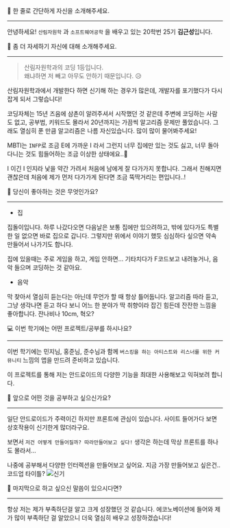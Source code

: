 👋 한 줄로 간단하게 자신을 소개해주세요.

---
안녕하세요! `산림자원학` 과 `소프트웨어공학` 을 배우고 있는 20학번 25기 **김근성**입니다.


🔎 좀 더 자세하기 자신에 대해 소개해주세요.

---
>산림자원학과의 코딩 1등입니다. <br> 왜냐하면 저 빼고 아무도 안하기 때문입니다. 😥

산림자원학과에서 개발한다 하면 신기해 하는 경우가 많은데, 개발자를 포기했다가 다시 잡게 되서 그렇습니다!

코딩자체는 15년 즈음에 삼촌이 알려주셔서 시작했던 것 같은데 주변에 코딩하는 사람도 없고, 공부법, 키워드도 몰라서 20년까지는 가끔씩 알고리즘 문제만 풀었습니다.
그래도 열심히 푼 만큼 알고리즘은 나름 자신있습니다. 많이 많이 물어봐주세요!

MBTI는 `INFP`로 조금 E에 가까운 I 라서 그런지 너무 집에만 있는 것도 싫고, 너무 돌아다니는 것도 힘들어하는 조금 이상한 상태에요..🤔

I 이긴 I 인지라 낯을 약간 가려서 처음에 남에게 잘 다가가지 못합니다. 그래서 친해지면 괜찮은데 처음에 제가 먼저 다가가게 된다면 조금 뚝딱거리는 편입니다..!


💌 당신이 좋아하는 것은 무엇인가요?

---
+ 집

집돌이입니다. 하루 나갔다오면 다음날은 보통 집에만 있으려하고, 밖에 있다가도 특별한 일 없으면 바로 집으로 갑니다. 그렇지만 위에서 이야기 했듯 심심하다 싶으면 약속 만들어서 나가기도 합니다.

집에 있을때는 주로 게임을 하고, 게임 안하면... 기타치다가 F코드보고 내려놓거나, 음악 들으며 코딩하는 것 같아요.

+ 음악

막 찾아서 열심히 듣는다는 아닌데 무언가 할 때 항상 틀어둡니다. 알고리즘 따라 듣고, 그냥 생각나면 듣고 하다 보니 어느 한 분야가 딱 취향이라 잡긴 힘든데 잔잔한 느낌을 좋아합니다. 잔나비나
10cm, 혁오?


💻 이번 학기에는 어떤 프로젝트/공부를 하시나요?

---
이번 학기에는 민지님, 홍준님, 준수님과 함께 `버스킹을 하는 아티스트와 리스너를 위한 커뮤니티` 느낌의 앱을 만드려 준비하고 있습니다.

이 프로젝트를 통해 저는 안드로이드의 다양한 기능을 최대한 사용해보고 익혀보려 합니다.

👣 앞으로 어떤 것을 공부하고 싶으신가요?

---
일단 안드로이드가 주력이긴 하지만 프론트에 관심이 있습니다. 사이트 들어가다 보면 상호작용이 신기한게 많더라구요.

보면서 `저건 어떻게 만들어질까? 따라만들어보고 싶다!` 생각은 하는데 막상 프론트를 하나도 몰라서...

나중에 공부해서 다양한 인터렉션을 만들어보고 싶어요. 지금 가장 만들어보고 싶은건.. 코드업 타이틀?
![신기](https://user-images.githubusercontent.com/76468787/234919519-0439dc85-942d-4af2-92c3-3f983c9db0f1.gif)

💙 마지막으로 하고 싶으신 말씀이 있으시다면?

---
항상 저는 제가 부족하단걸 알고 크게 성장했던 것 같습니다. 에코노베이션에 들어와 제가 많이 부족하단 걸 알았으니 더욱 열심히 배우고 성장하겠습니다!